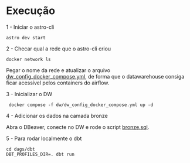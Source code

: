 # Execução

1 - Iniciar o astro-cli
```
astro dev start
```

2 - Checar qual a rede que o astro-cli criou
```
docker network ls
```
Pegar o nome da rede e atualizar o arquivo  [dw_config_docker_compose.yml](dw/dw_config_docker_compose.yml),
de forma que o datawarehouse consiga ficar acessível pelos containers do airflow.

3 - Inicializar o DW
```
 docker compose -f dw/dw_config_docker_compose.yml up -d
```

4 - Adicionar os dados na camada bronze

Abra o DBeaver, conecte no DW e rode o script [bronze.sql](dw/bronze.sql).

5 - Para rodar localmente o dbt
```
cd dags/dbt
DBT_PROFILES_DIR=. dbt run
```